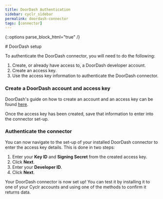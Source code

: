 ```yaml
---
title: DoorDash Authentication
sidebar: cyclr_sidebar
permalink: doordash-connector
tags: [connector]
---
```

{::options parse_block_html="true" /}
<section class="card">
# DoorDash setup

To authenticate the DoorDash connector, you will need to do the following:

1. Create, or already have access to, a DoorDash developer account.
2. Create an access key.
3. Use the access key information to authenticate the DoorDash connector.

### Create a DoorDash account and access key
DoorDash's guide on how to create an account and an access key can be found [here](https://developer.doordash.com/en-US/docs/drive/tutorials/get_started).

Once the access key has been created, save that information to enter into the connector set-up.

### Authenticate the connector
You can now navigate to the set-up of your installed DoorDash connector to enter the access key details. This is done in two steps:
1. Enter your **Key ID** and **Signing Secret** from the created access key.
2. Click **Next**.
3. Enter your **Developer ID**.
4. Click **Next**.

Your DoorDash connector is now set up! You can test it by installing it to one of your Cyclr accounts and using one of the methods to confirm it returns data.

</section>

